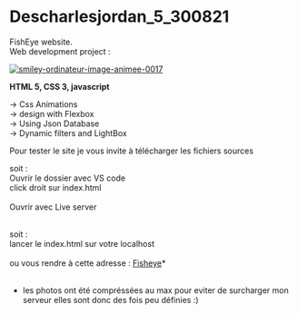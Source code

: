 # Descharlesjordan_5_300821

FishEye website. <br />
Web development project :

<a href="https://www.gifsanimes.com/cat-smileys-ordinateurs-318.htm"><img src="https://www.gifsanimes.com/data/media/318/smiley-ordinateur-image-animee-0017.gif" border="0" alt="smiley-ordinateur-image-animee-0017" /></a>

<strong>HTML 5, CSS 3, javascript</strong>

-> Css Animations<br />
-> design with Flexbox<br />
-> Using Json Database<br />
-> Dynamic filters and LightBox

Pour tester le site je vous invite à télécharger les fichiers sources

soit :<br />
Ouvrir le dossier avec VS code<br />
click droit sur index.html<br /><br />
Ouvrir avec Live server<br /><br />

soit :<br />
lancer le index.html sur votre localhost<br />
<br />
ou vous rendre à cette adresse :  <a href="http://jordandescharles.fr/FISHEYE/index.html" alt="adresse site fisheye">Fisheye</a>*
<br /><br />
* les photos ont été compréssées au max pour eviter de surcharger mon serveur elles sont donc des fois peu définies :)

